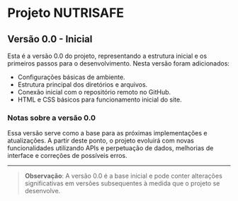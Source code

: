 # Projeto NUTRISAFE

## Versão 0.0 - Inicial

Esta é a versão 0.0 do projeto, representando a estrutura inicial e os primeiros passos para o desenvolvimento. Nesta versão foram adicionados:

- Configurações básicas de ambiente.
- Estrutura principal dos diretórios e arquivos.
- Conexão inicial com o repositório remoto no GitHub.
- HTML e CSS básicos para funcionamento inicial do site.

### Notas sobre a versão 0.0

Essa versão serve como a base para as próximas implementações e atualizações. A partir deste ponto, o projeto evoluirá com novas funcionalidades utilizando APIs e perpetuação de dados, melhorias de interface e correções de possíveis erros.

---

> **Observação**: A versão 0.0 é a base inicial e pode conter alterações significativas em versões subsequentes à medida que o projeto se desenvolve.
